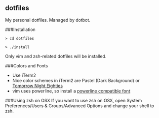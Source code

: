 ## dotfiles
My personal dotfiles. Managed by dotbot.

###Installation

```
> cd dotfiles

> ./install
```

Only vim and zsh-related dotfiles will be installed.


###Colors and Fonts

- Use iTerm2
- Nice color schemes in iTerm2 are Pastel (Dark Background) or [Tomorrow Night Eighties](https://github.com/chriskempson/tomorrow-theme)
- vim uses powerline, so install a [powerline compatible font](https://github.com/powerline/fonts)

###Using zsh on OSX
If you want to use zsh on OSX, open System Preferences/Users & Groups/Advanced Options and change your shell to zsh. 
